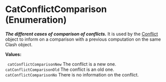 # CatConflictComparison (Enumeration)

**_The different cases of comparison of conflicts._**
It is used by the [Conflict](../SpaceAnalysisInterfaces/interface_Conflict_14180.md) object to inform on a comparison with a previous computation on the same Clash object.

**Values:**

` catConflictComparisonNew`      The conflict is a new one.
` catConflictComparisonOld`      The conflict is an old one.
` catConflictComparisonNo`      There is no information on the conflict.